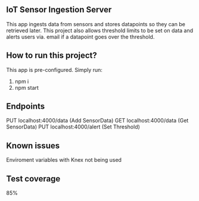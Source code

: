 ## IoT Sensor Ingestion Server

This app ingests data from sensors and stores datapoints so they can be retrieved later.
This project also allows threshold limits to be set on data and alerts users via. email
if a datapoint goes over the threshold.

## How to run this project?

This app is pre-configured. Simply run:

1. npm i
2. npm start

## Endpoints

PUT localhost:4000/data (Add SensorData)
GET localhost:4000/data (Get SensorData)
PUT localhost:4000/alert (Set Threshold)

## Known issues

Enviroment variables with Knex not being used

## Test coverage

85%
